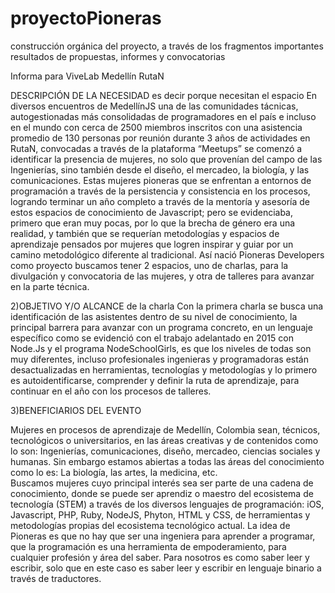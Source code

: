 # proyectoPioneras
construcción orgánica del proyecto, a través de los fragmentos importantes resultados de propuestas, informes y convocatorias


 

Informa para ViveLab Medellín RutaN

DESCRIPCIÓN DE LA NECESIDAD es decir porque necesitan el espacio
En diversos encuentros de MedellínJS una de las comunidades tácnicas, autogestionadas más consolidadas de programadores en el país e incluso en el mundo con cerca de 2500 miembros inscritos con una asistencia promedio de 130 personas por reunión durante 3 años de actividades en RutaN, convocadas a través de la plataforma “Meetups” se comenzó a identificar la presencia de mujeres, no solo que provenían del campo de las Ingenierías, sino también desde el diseño, el mercadeo, la biología, y las comunicaciones. Estas mujeres pioneras que se enfrentan a entornos de programación a través de la persistencia y consistencia en los procesos, logrando terminar un año completo a través de la mentoría y asesoría de estos espacios de conocimiento de Javascript; pero se evidenciaba, primero que eran muy pocas, por lo que la brecha de género era una realidad, y también que se requerían metodologías y espacios de aprendizaje pensados por mujeres que logren inspirar y guiar por un camino metodológico diferente al tradicional. Así nació Pioneras Developers como proyecto buscamos tener 2 espacios, uno de charlas, para la divulgación y convocatoria de las mujeres, y otra de talleres para avanzar en la parte técnica.

2)OBJETIVO Y/O ALCANCE de la charla
Con la primera charla se busca una identificación de las asistentes dentro de su nivel de conocimiento, la principal barrera para avanzar con un programa concreto, en un lenguaje específico como se evidenció con el trabajo adelantado en 2015 con Node.Js y el programa NodeSchoolGirls, es que los niveles de todas son muy diferentes, incluso profesionales ingenieras y programadoras están desactualizadas en herramientas, tecnologías y metodologías y lo primero es autoidentificarse, comprender y definir la ruta de aprendizaje, para continuar en el año con los procesos de talleres.

3)BENEFICIARIOS DEL EVENTO

Mujeres en procesos de aprendizaje de Medellín, Colombia sean, técnicos, tecnológicos o universitarios, en las áreas creativas y de contenidos como lo son: Ingenierías, comunicaciones, diseño, mercadeo, ciencias sociales y humanas. Sin embargo estamos abiertas a todas las áreas del conocimiento como lo es: La biología, las artes, la medicina, etc.  
Buscamos mujeres cuyo principal interés sea ser parte de una cadena de conocimiento, donde se puede ser aprendiz o maestro del ecosistema de tecnología (STEM) a través de los diversos lenguajes de programación: iOS, Javascript, PHP, Ruby, NodeJS, Phyton, HTML y CSS, de herramientas y metodologías propias del ecosistema tecnológico actual.
La idea de Pioneras es que no hay que ser una ingeniera para aprender a programar, que la programación es una herramienta de empoderamiento, para cualquier profesión y área del saber. Para nosotros es como saber leer y escribir, solo que en este caso es saber leer y escribir en lenguaje binario a través de traductores.
